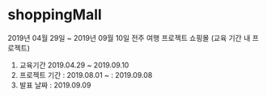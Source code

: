 # shoppingMall

2019년 04월 29일 ~ 2019년 09월 10일 전주 여행 프로젝트 쇼핑몰 (교육 기간 내 프로젝트) 

1. 교육기간 2019.04.29 ~ 2019.09.10
2. 프로젝트 기간 : 2019.08.01 ~ : 2019.09.08
3. 발표 날짜 : 2019.09.09

